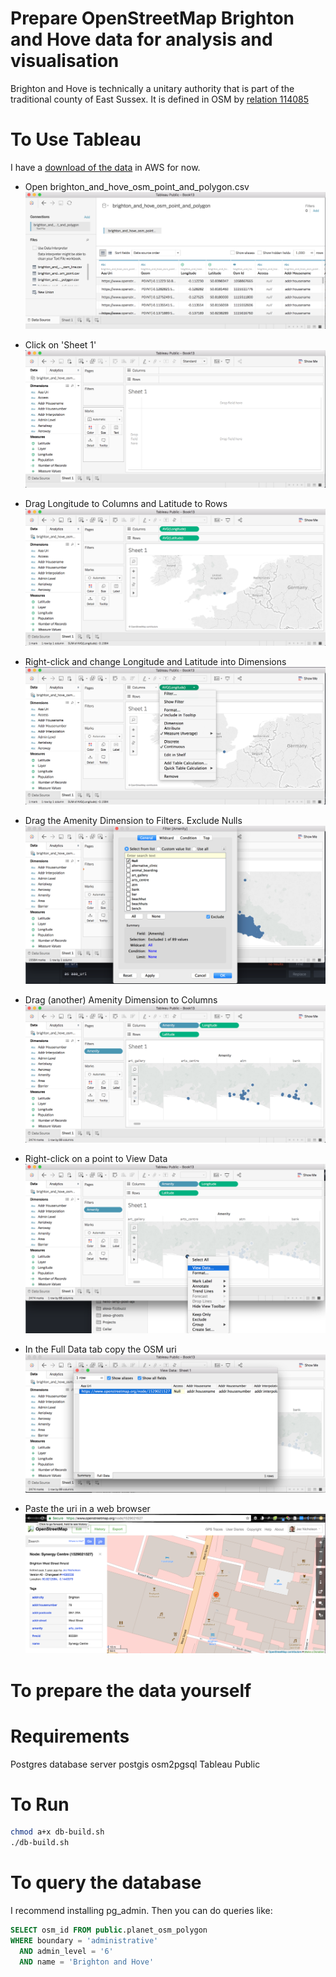 Prepare OpenStreetMap Brighton and Hove data for analysis and visualisation
===========================================================================
Brighton and Hove is technically a unitary authority that is part of the
traditional county of East Sussex.
It is defined in OSM by [relation 114085]( https://www.openstreetmap.org/relation/114085)

To Use Tableau
==============
I have a [download of the data](https://s3.eu-west-2.amazonaws.com/openplaques/brighton_and_hove_osm_point_and_polygon.csv) in AWS for now.

* Open brighton_and_hove_osm_point_and_polygon.csv
![Open brighton_and_hove_osm_point_and_polygon.csv](Screen%20Shot%202018-05-23%20at%205.18.55%20pm.png)

* Click on 'Sheet 1'
![Click on 'Sheet 1'](Screen%20Shot%202018-05-23%20at%205.19.19%20pm.png)

* Drag Longitude to Columns and Latitude to Rows
![Drag Longitude to Columns and Latitude to Rows](Screen%20Shot%202018-05-23%20at%205.19.39%20pm.png)

* Right-click and change Longitude and Latitude into Dimensions
![Right-click and change Longitude and Latitude into Dimensions](Screen%20Shot%202018-05-23%20at%205.19.57%20pm.png)

* Drag the Amenity Dimension to Filters. Exclude Nulls
![Drag the Amenity Dimension to Filters. Exclude Nulls](Screen%20Shot%202018-05-23%20at%205.20.36%20pm.png)

* Drag (another) Amenity Dimension to Columns
![Drag (another) Amenity Dimension to Columns](Screen%20Shot%202018-05-23%20at%205.21.06%20pm.png)

* Right-click on a point to View Data
![Right-click on a point to View Data](Screen%20Shot%202018-05-23%20at%205.24.11%20pm.png)

* In the Full Data tab copy the OSM uri
![In the Full Data tab copy the OSM uri](Screen%20Shot%202018-05-23%20at%205.24.27%20pm.png)

* Paste the uri in a web browser
![Paste the uri in a web browser](Screen%20Shot%202018-05-23%20at%205.24.47%20pm.png)

To prepare the data yourself
============================

Requirements
============
Postgres database server
postgis
osm2pgsql
Tableau Public

To Run
======
```sh
chmod a+x db-build.sh
./db-build.sh
```

To query the database
=====================
I recommend installing pg_admin. Then you can do queries like:

```sql
SELECT osm_id FROM public.planet_osm_polygon
WHERE boundary = 'administrative'
  AND admin_level = '6'
  AND name = 'Brighton and Hove'
```
